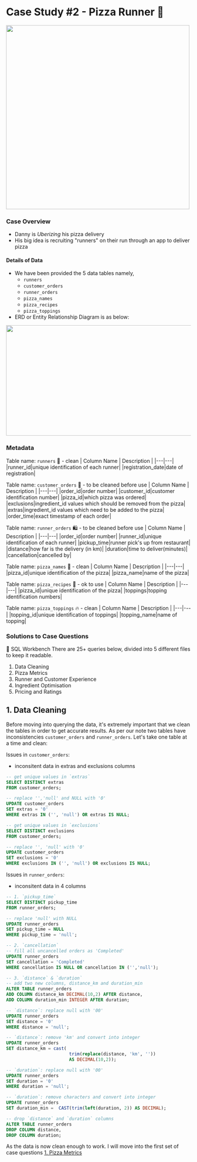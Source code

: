 #  Case Study #2 - Pizza Runner 🍕

<img src="https://github.com/datatoolbelt/8-Week-SQL-Challenge/assets/161499632/2e68c725-a992-4c21-8760-cfa216edb304" width="500" height="500" />

### Case Overview
* Danny is *Uberizing* his pizza delivery
* His big idea is recruiting "runners" on their run through an app to deliver pizza

#### Details of Data
* We have been provided the 5 data tables namely,
    - `runners`
    - `customer_orders`
    - `runner_orders`
    - `pizza_names`
    - `pizza_recipes`
    - `pizza_toppings`
* ERD or Entity Relationship Diagram is as below:

<img src="https://github.com/datatoolbelt/8-Week-SQL-Challenge/assets/161499632/d21d2817-084f-4a54-a230-b799b945b810" width="600" height="300" />

### Metadata

Table name: `runners` 🏃 - clean
| Column Name | Description | 
|---|---|
|runner_id|unique identification of each runner|
|registration_date|date of registration|

Table name: `customer_orders` 📝 - to be cleaned before use
| Column Name | Description | 
|---|---|
|order_id|order number|
|customer_id|customer identification number|
|pizza_id|which pizza was ordered|
|exclusions|ingredient_id values which should be removed from the pizza|
|extras|ingredient_id values which need to be added to the pizza|
|order_time|exact timestamp of each order|

Table name: `runner_orders` 🛍️ - to be cleaned before use
| Column Name | Description | 
|---|---|
|order_id|order number|
|runner_id|unique identification of each runner|
|pickup_time|runner pick's up from restaurant|
|distance|how far is the delivery (in km)|
|duration|time to deliver(minutes)|
|cancellation|cancelled by|

Table name: `pizza_names` 🍕 - clean
| Column Name | Description | 
|---|---|
|pizza_id|unique identification of the pizza|
|pizza_name|name of the pizza|

Table name: `pizza_recipes` 📔 - ok to use
| Column Name | Description | 
|---|---|
|pizza_id|unique identification of the pizza|
|toppings|topping identification numbers|

Table name: `pizza_toppings` 🔥 - clean
| Column Name | Description | 
|---|---|
|topping_id|unique identification of toppings|
|topping_name|name of topping|

### Solutions to Case Questions
🧰 SQL Workbench
There are 25+ queries below, divided into 5 different files to keep it readable.
1. Data Cleaning
2. Pizza Metrics
3. Runner and Customer Experience
4. Ingredient Optimisation
5. Pricing and Ratings

## 1. Data Cleaning
Before moving into querying the data, it's extremely important that we clean the tables in order to get accurate results. As per our note two tables have inconsistencies `customer_orders` and `runner_orders`.
Let's take one table at a time and clean:

Issues in `customer_orders`:
- inconsitent data in extras and exclusions columns

```sql
-- get unique values in `extras`
SELECT DISTINCT extras
FROM customer_orders;

-- replace '','null' and NULL with '0'
UPDATE customer_orders
SET extras = '0'
WHERE extras IN ('', 'null') OR extras IS NULL;

-- get unique values in `exclusions`
SELECT DISTINCT exclusions
FROM customer_orders;

-- replace '', 'null' with '0'
UPDATE customer_orders
SET exclusions = '0'
WHERE exclusions IN ('', 'null') OR exclusions IS NULL;
```

Issues in `runner_orders`:
- inconsitent data in 4 columns

```sql
-- 1. `pickup_time`
SELECT DISTINCT pickup_time
FROM runner_orders;

-- replace 'null' with NULL
UPDATE runner_orders
SET pickup_time = NULL
WHERE pickup_time = 'null';

-- 2. `cancellation`
-- fill all uncancelled orders as 'Completed'
UPDATE runner_orders
SET cancellation = 'Completed'
WHERE cancellation IS NULL OR cancellation IN ('','null');

-- 3. `distance` & `duration`
-- add two new columns, distance_km and duration_min
ALTER TABLE runner_orders
ADD COLUMN distance_km DECIMAL(10,2) AFTER distance,
ADD COLUMN duration_min INTEGER AFTER duration;

-- `distance`: replace null with '00'
UPDATE runner_orders
SET distance = '0'
WHERE distance = 'null';

-- `distance`: remove 'km' and convert into integer
UPDATE runner_orders
SET distance_km = cast(
						trim(replace(distance, 'km', '')) 
                        AS DECIMAL(10,2));

-- `duration`: replace null with '00'
UPDATE runner_orders
SET duration = '0'
WHERE duration = 'null';

-- `duration`: remove characters and convert into integer
UPDATE runner_orders 
SET duration_min =	CAST(trim(left(duration, 2)) AS DECIMAL);

-- drop `distance` and `duration` columns
ALTER TABLE runner_orders
DROP COLUMN distance,
DROP COLUMN duration;
```

As the data is now clean enough to work. I will move into the first set of case questions [1. Pizza Metrics](https://github.com/datatoolbelt/8-Week-SQL-Challenge/tree/c7f7b6fa71271755dc3bbbcd1de458252550b080/Case%20Study%20%232%20-%20Pizza%20Runner%20)
